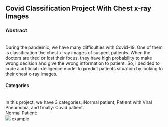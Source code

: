 <h2 style ="text-align": center; "markdown="1"> Covid Classification Project With Chest x-ray Images </h2>

<h3> Abstract </h3> <br>
During the pandemic, we have many difficulties with Covid-19. One of them is classification the chest x-ray images of suspect patients. When the doctors are tired or lost their focus, they have high probability to make wrong decision and give the wrong information to patient.
So, i decided to code a artificial intelligence model to predict patients situation by looking to their chest x-ray images.

<h4> <bold>Categories</bold> </h4> <br>
In this project, we have 3 categories; Normal patient, Patient with Viral Pneumonia, and finally: Covid patient. <br>
Normal Patient: <br>
<img src="https://github.com/ozguraslank/Covid-Classification/blob/main/Normal-17.png width ="100" <br>
example

